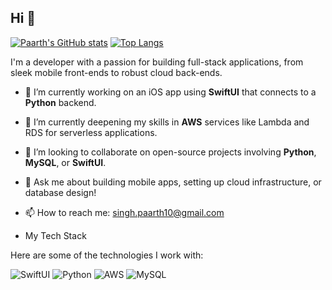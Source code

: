 ## Hi  👋
[![Paarth's GitHub stats](https://github-readme-stats.vercel.app/api?username=Paarth2006&show_icons=true&theme=radical)](https://github.com/anuraghazra/github-readme-stats)
[![Top Langs](https://github-readme-stats.vercel.app/api/top-langs/?username=Paarth2006&layout=compact)](https://github.com/anuraghazra/github-readme-stats)

I'm a developer with a passion for building full-stack applications, from sleek mobile front-ends to robust cloud back-ends.

- 🔭 I’m currently working on an iOS app using **SwiftUI** that connects to a **Python** backend.
- 🌱 I’m currently deepening my skills in **AWS** services like Lambda and RDS for serverless applications.
- 👯 I’m looking to collaborate on open-source projects involving **Python**, **MySQL**, or **SwiftUI**.
- 💬 Ask me about building mobile apps, setting up cloud infrastructure, or database design!
- 📫 How to reach me: singh.paarth10@gmail.com

- My Tech Stack

Here are some of the technologies I work with:

![SwiftUI](https://img.shields.io/badge/SwiftUI-F05138?style=for-the-badge&logo=Swift&logoColor=white)
![Python](https://img.shields.io/badge/Python-3776AB?style=for-the-badge&logo=python&logoColor=white)
![AWS](https://img.shields.io/badge/AWS-232F3E?style=for-the-badge&logo=amazon-aws&logoColor=white)
![MySQL](https://img.shields.io/badge/MySQL-4479A1?style=for-the-badge&logo=mysql&logoColor=white)
<!--
**Paarth2006/Paarth2006** is a ✨ _special_ ✨ repository because its `README.md` (this file) appears on your GitHub profile.

Hi  👋


